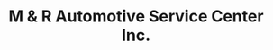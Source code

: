 ---
title: "M & R Automotive Service Center Inc."
url: /geneseo/m-and-r-automotive-service-center-inc/
shop: car repair
---